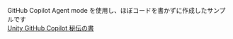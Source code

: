 GitHub Copilot Agent mode を使用し、ほぼコードを書かずに作成したサンプルです  
[Unity GitHub Copilot 秘伝の書](https://note.com/elixir/n/ne4af72ea10ca)  
